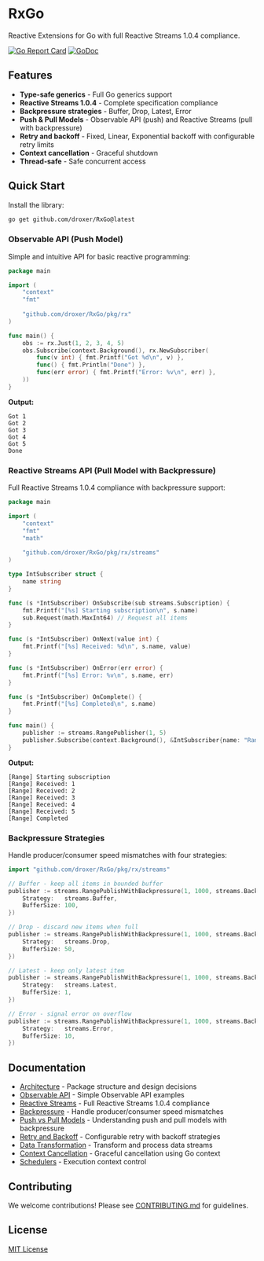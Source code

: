 # RxGo

Reactive Extensions for Go with full Reactive Streams 1.0.4 compliance.

[![Go Report Card](https://goreportcard.com/badge/github.com/droxer/RxGo)](https://goreportcard.com/report/github.com/droxer/RxGo)
[![GoDoc](https://godoc.org/github.com/droxer/RxGo?status.svg)](https://godoc.org/github.com/droxer/RxGo)

## Features

- **Type-safe generics** - Full Go generics support
- **Reactive Streams 1.0.4** - Complete specification compliance
- **Backpressure strategies** - Buffer, Drop, Latest, Error
- **Push & Pull Models** - Observable API (push) and Reactive Streams (pull with backpressure)
- **Retry and backoff** - Fixed, Linear, Exponential backoff with configurable retry limits
- **Context cancellation** - Graceful shutdown
- **Thread-safe** - Safe concurrent access

## Quick Start

Install the library:

```bash
go get github.com/droxer/RxGo@latest
```

### Observable API (Push Model)

Simple and intuitive API for basic reactive programming:

```go
package main

import (
    "context"
    "fmt"
    
    "github.com/droxer/RxGo/pkg/rx"
)

func main() {
    obs := rx.Just(1, 2, 3, 4, 5)
    obs.Subscribe(context.Background(), rx.NewSubscriber(
        func(v int) { fmt.Printf("Got %d\n", v) },
        func() { fmt.Println("Done") },
        func(err error) { fmt.Printf("Error: %v\n", err) },
    ))
}
```

**Output:**
```
Got 1
Got 2
Got 3
Got 4
Got 5
Done
```

### Reactive Streams API (Pull Model with Backpressure)

Full Reactive Streams 1.0.4 compliance with backpressure support:

```go
package main

import (
    "context"
    "fmt"
    "math"
    
    "github.com/droxer/RxGo/pkg/rx/streams"
)

type IntSubscriber struct {
    name string
}

func (s *IntSubscriber) OnSubscribe(sub streams.Subscription) {
    fmt.Printf("[%s] Starting subscription\n", s.name)
    sub.Request(math.MaxInt64) // Request all items
}

func (s *IntSubscriber) OnNext(value int) {
    fmt.Printf("[%s] Received: %d\n", s.name, value)
}

func (s *IntSubscriber) OnError(err error) {
    fmt.Printf("[%s] Error: %v\n", s.name, err)
}

func (s *IntSubscriber) OnComplete() {
    fmt.Printf("[%s] Completed\n", s.name)
}

func main() {
    publisher := streams.RangePublisher(1, 5)
    publisher.Subscribe(context.Background(), &IntSubscriber{name: "Range"})
}
```

**Output:**
```
[Range] Starting subscription
[Range] Received: 1
[Range] Received: 2
[Range] Received: 3
[Range] Received: 4
[Range] Received: 5
[Range] Completed
```

### Backpressure Strategies

Handle producer/consumer speed mismatches with four strategies:

```go
import "github.com/droxer/RxGo/pkg/rx/streams"

// Buffer - keep all items in bounded buffer
publisher := streams.RangePublishWithBackpressure(1, 1000, streams.BackpressureConfig{
    Strategy:   streams.Buffer,
    BufferSize: 100,
})

// Drop - discard new items when full
publisher := streams.RangePublishWithBackpressure(1, 1000, streams.BackpressureConfig{
    Strategy:   streams.Drop,
    BufferSize: 50,
})

// Latest - keep only latest item
publisher := streams.RangePublishWithBackpressure(1, 1000, streams.BackpressureConfig{
    Strategy:   streams.Latest,
    BufferSize: 1,
})

// Error - signal error on overflow
publisher := streams.RangePublishWithBackpressure(1, 1000, streams.BackpressureConfig{
    Strategy:   streams.Error,
    BufferSize: 10,
})
```

## Documentation

- [Architecture](./docs/architecture.md) - Package structure and design decisions
- [Observable API](./docs/observable.md) - Simple Observable API examples
- [Reactive Streams](./docs/reactive-streams.md) - Full Reactive Streams 1.0.4 compliance
- [Backpressure](./docs/backpressure.md) - Handle producer/consumer speed mismatches
- [Push vs Pull Models](./docs/push-pull-models.md) - Understanding push and pull models with backpressure
- [Retry and Backoff](./docs/retry-backoff.md) - Configurable retry with backoff strategies
- [Data Transformation](./docs/data-transformation.md) - Transform and process data streams
- [Context Cancellation](./docs/context-cancellation.md) - Graceful cancellation using Go context
- [Schedulers](./docs/schedulers.md) - Execution context control

## Contributing

We welcome contributions! Please see [CONTRIBUTING.md](./CONTRIBUTING.md) for guidelines.

## License

[MIT License](./LICENSE)
